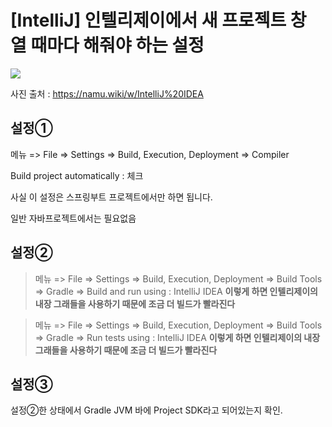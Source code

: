 # [IntelliJ] 인텔리제이에서 새 프로젝트 창 열 때마다 해줘야 하는 설정 

![](https://velog.velcdn.com/images/chrios99/post/544cb813-425b-4b6f-872b-e26a2e0073ae/image.png)

사진 출처 : https://namu.wiki/w/IntelliJ%20IDEA
## 설정①
메뉴 => File => Settings => Build, Execution, Deployment => Compiler

Build project automatically : 체크

사실 이 설정은 스프링부트 프로젝트에서만 하면 됩니다.

일반 자바프로젝트에서는 필요없음

## 설정②
>메뉴 => File => Settings => Build, Execution, Deployment => Build Tools => Gradle => Build and run using : IntelliJ IDEA
**이렇게 하면 인텔리제이의 내장 그래들을 사용하기 때문에 조금 더 빌드가 빨라진다**

>메뉴 => File => Settings => Build, Execution, Deployment => Build Tools => Gradle => Run tests using : IntelliJ IDEA
**이렇게 하면 인텔리제이의 내장 그래들을 사용하기 때문에 조금 더 빌드가 빨라진다**

## 설정③
설정②한 상태에서 Gradle JVM 바에 Project SDK라고 되어있는지 확인.
